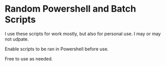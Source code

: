 # Random Powershell and Batch Scripts
I use these scripts for work mostly, but also for personal use. I may or may not udpate.

Enable scripts to be ran in Powershell before use.

Free to use as needed.
